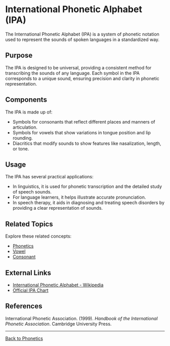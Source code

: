 # International Phonetic Alphabet (IPA)

The International Phonetic Alphabet (IPA) is a system of phonetic notation used to represent the sounds of spoken languages in a standardized way.

## Purpose

The IPA is designed to be universal, providing a consistent method for transcribing the sounds of any language. Each symbol in the IPA corresponds to a unique sound, ensuring precision and clarity in phonetic representation.

## Components

The IPA is made up of:

- Symbols for consonants that reflect different places and manners of articulation.
- Symbols for vowels that show variations in tongue position and lip rounding.
- Diacritics that modify sounds to show features like nasalization, length, or tone.

## Usage

The IPA has several practical applications:

- In linguistics, it is used for phonetic transcription and the detailed study of speech sounds.
- For language learners, it helps illustrate accurate pronunciation.
- In speech therapy, it aids in diagnosing and treating speech disorders by providing a clear representation of sounds.

## Related Topics

Explore these related concepts:

- [Phonetics](Phonetics.md)
- [Vowel](Vowel.md)
- [Consonant](Consonant.md)

## External Links

- [International Phonetic Alphabet - Wikipedia](https://en.wikipedia.org/wiki/International_Phonetic_Alphabet)
- [Official IPA Chart](https://www.internationalphoneticassociation.org/content/ipa-chart)

## References

International Phonetic Association. (1999). *Handbook of the International Phonetic Association*. Cambridge University Press.

---

[Back to Phonetics](../README.md)
